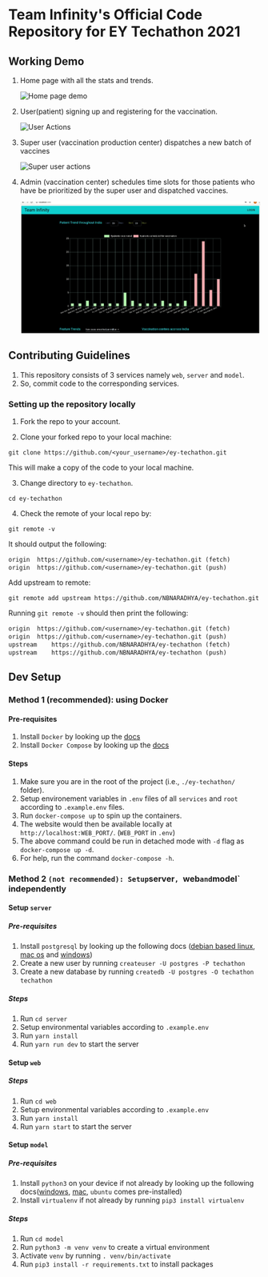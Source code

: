 # Team Infinity's Official Code Repository for EY Techathon 2021

## Working Demo

1. Home page with all the stats and trends.

   ![Home page demo](workingDemo/homePage.gif)

2. User(patient) signing up and registering for the vaccination.

   ![User Actions](workingDemo/user.gif)

3. Super user (vaccination production center) dispatches a new batch of vaccines

   ![Super user actions](workingDemo/superUser.gif)

4. Admin (vaccination center) schedules time slots for those patients who have be prioritized by the super user and dispatched vaccines.

   ![Admin actions](workingDemo/admin.gif)

## Contributing Guidelines

1. This repository consists of 3 services namely `web`, `server` and `model`.
2. So, commit code to the corresponding services.

### Setting up the repository locally

1. Fork the repo to your account.

2. Clone your forked repo to your local machine:

```
git clone https://github.com/<your_username>/ey-techathon.git
```

This will make a copy of the code to your local machine.

3. Change directory to `ey-techathon`.

```
cd ey-techathon
```

4. Check the remote of your local repo by:

```
git remote -v
```

It should output the following:

```
origin	https://github.com/<username>/ey-techathon.git (fetch)
origin	https://github.com/<username>/ey-techathon.git (push)
```

Add upstream to remote:

```
git remote add upstream https://github.com/NBNARADHYA/ey-techathon.git
```

Running `git remote -v` should then print the following:

```
origin	https://github.com/<username>/ey-techathon.git (fetch)
origin	https://github.com/<username>/ey-techathon.git (push)
upstream	https://github.com/NBNARADHYA/ey-techathon (fetch)
upstream	https://github.com/NBNARADHYA/ey-techathon (push)
```

## Dev Setup

### Method 1 (recommended): using Docker

#### Pre-requisites

1. Install `Docker` by looking up the [docs](https://docs.docker.com/get-docker/)
2. Install `Docker Compose` by looking up the [docs](https://docs.docker.com/compose/install/)

#### Steps

1. Make sure you are in the root of the project (i.e., `./ey-techathon/` folder).
2. Setup environement variables in `.env` files of all `services` and `root` according to `.example.env` files.
3. Run `docker-compose up` to spin up the containers.
4. The website would then be available locally at `http://localhost:WEB_PORT/`. (`WEB_PORT` in `.env`)
5. The above command could be run in detached mode with `-d` flag as `docker-compose up -d`.
6. For help, run the command `docker-compose -h`.

### Method 2 `(not recommended): Setup`server`, `web`and`model` independently

#### Setup `server`

##### Pre-requisites

1. Install `postgresql` by looking up the following docs ([debian based linux](https://www.postgresql.org/download/linux/debian/), [mac os](https://www.postgresql.org/download/macosx/) and [windows](https://www.postgresql.org/download/windows/))
2. Create a new user by running `createuser -U postgres -P techathon `
3. Create a new database by running `createdb -U postgres -O techathon techathon`

##### Steps

1. Run `cd server`
2. Setup environmental variables according to `.example.env`
3. Run `yarn install`
4. Run `yarn run dev` to start the server

#### Setup `web`

##### Steps

1. Run `cd web`
2. Setup environmental variables according to `.example.env`
3. Run `yarn install`
4. Run `yarn start` to start the server

#### Setup `model`

##### Pre-requisites

1. Install `python3` on your device if not already by looking up the following docs([windows](https://www.python.org/downloads/windows/), [mac](https://www.python.org/downloads/mac-osx/), `ubuntu` comes pre-installed)
2. Install `virtualenv` if not already by running `pip3 install virtualenv`

##### Steps

1. Run `cd model`
2. Run `python3 -m venv venv` to create a virtual environment
3. Activate `venv` by running `. venv/bin/activate`
4. Run `pip3 install -r requirements.txt` to install packages
